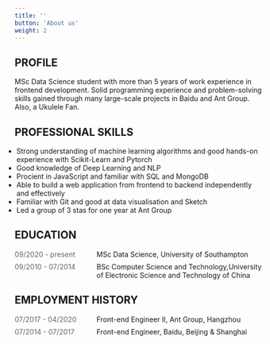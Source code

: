 ```yaml
---
title: ''
button: 'About us'
weight: 2
---
```


## PROFILE



MSc Data Science student with more than 5 years of work experience in frontend development. Solid programming experience and problem-solving skills gained through many large-scale projects in Baidu and Ant Group. Also, a Ukulele Fan.



<style>
.timeline p {
  margin: 0;
}
.timeline .time {
  margin-right: 32px;
  color: rgba(0,0,0,0.6);
  min-width: 133px;
}
.timeline {
  display: flex;
  justify-content: flex-start;
  align-items: flex-start;
}
.timeline+.timeline {
  margin-top: 8px;
}
li {
  margin-left: -20px
}

</style>



## PROFESSIONAL SKILLS



- Strong understanding of machine learning algorithms and good hands-on experience with Scikit-Learn and Pytorch
- Good knowledge of Deep Learning and NLP 
- Procient in JavaScript and familiar with SQL and MongoDB
- Able to build a web application from frontend to backend independently and effectively
- Familiar with Git and good at data visualisation and Sketch
- Led a group of 3 stas for one year at Ant Group



## EDUCATION



<section >
<div class="timeline">
  <p class="time">09/2020 - present</p>
  <p>MSc Data Science, University of Southampton</p>
</div>
<div class="timeline">
  <p class="time">09/2010 - 07/2014</p>
  <p>BSc Computer Science and Technology,University of Electronic Science and Technology of China </p>
</div>
</section>



## EMPLOYMENT HISTORY

<section>
<div class="timeline work-item">
  <p class="time">07/2017 - 04/2020</p>
  <p class="work-title">Front-end Engineer II, Ant Group, Hangzhou</p>
</div>
<div class="timeline work-item">
  <p class="time">07/2014 - 07/2017</p>
  <p class="work-title">Front-end Engineer, Baidu, Beijing & Shanghai</p>
</div>
</section>
